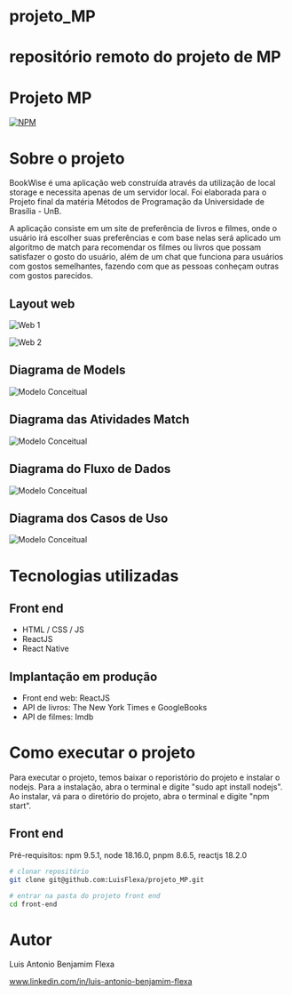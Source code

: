 # projeto_MP

repositório remoto do projeto de MP
=======
# Projeto MP 
[![NPM](https://img.shields.io/npm/l/react)](https://github.com/LuisFlexa/projeto_MP/blob/main/LICENSE) 

# Sobre o projeto

BookWise é uma aplicação web construída através da utilização de local storage e necessita apenas de um servidor local. Foi elaborada para o Projeto final da matéria Métodos de Programação da Universidade de Brasília - UnB. 

A aplicação consiste em um site de preferência de livros e filmes, onde o usuário irá escolher suas preferências e com base nelas será aplicado um algoritmo de match para recomendar os filmes ou livros que possam satisfazer o gosto do usuário, além de um chat que funciona para usuários com gostos semelhantes, fazendo com que as pessoas conheçam outras com gostos parecidos.

## Layout web
![Web 1](https://github.com/acenelio/assets/raw/main/sds1/web1.png)

![Web 2](https://github.com/acenelio/assets/raw/main/sds1/web2.png)

## Diagrama de Models
![Modelo Conceitual](DiagramaDasModels.png)

## Diagrama das Atividades Match
![Modelo Conceitual](DiagramaAtividadesMatch.drawio.png)

## Diagrama do Fluxo de Dados
![Modelo Conceitual](DiagramaFluxoDeDados.drawio.png)

## Diagrama dos Casos de Uso
![Modelo Conceitual](DiagramaCasoDeUso.drawio.png)

# Tecnologias utilizadas
## Front end
- HTML / CSS / JS 
- ReactJS
- React Native

## Implantação em produção
- Front end web: ReactJS 
- API de livros: The New York Times e GoogleBooks
- API de filmes: Imdb

# Como executar o projeto
Para executar o projeto, temos baixar o reporistório do projeto e instalar o nodejs. Para a instalação, abra o terminal e digite "sudo apt install nodejs". Ao instalar, vá para o diretório do projeto, abra o terminal e digite "npm start".

## Front end
Pré-requisitos: npm 9.5.1, node 18.16.0, pnpm 8.6.5, reactjs 18.2.0

```bash
# clonar repositório
git clone git@github.com:LuisFlexa/projeto_MP.git

# entrar na pasta do projeto front end
cd front-end

```

# Autor

Luis Antonio Benjamim Flexa

www.linkedin.com/in/luis-antonio-benjamim-flexa
